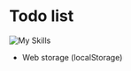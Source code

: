 # Todo list

![My Skills](https://skillicons.dev/icons?i=js,html,css)

 - Web storage (localStorage)